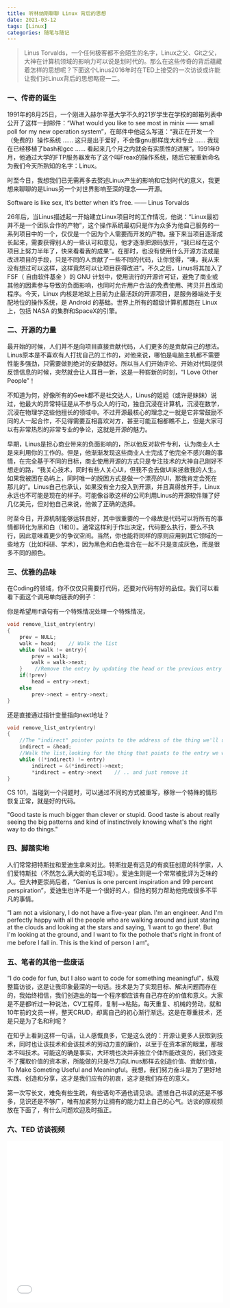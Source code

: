 ```yaml
---
title: 听林纳斯聊聊 Linux 背后的思想
date: 2021-03-12
tags: [Linux]
categories: 随笔与随记
---
```


> Linus Torvalds，一个任何极客都不会陌生的名字，Linux之父、Git之父，大神在计算机领域的影响力可以说是划时代的。那么在这些传奇的背后蕴藏着怎样的思想呢？下面这个Linus2016年时在TED上接受的一次访谈或许能让我们对Linux背后的思想略窥一二。

<!--more-->

### 一、传奇的诞生

1991年的8月25日，一个刚进入赫尔辛基大学不久的21岁学生在学校的邮箱列表中公开了这样一封邮件：“What would you like to see most in minix —— small poll for my new operation system”，在邮件中他这么写道：“我正在开发一个（免费的）操作系统 ...... 这只是出于爱好，不会像gnu那样庞大和专业 ...... 我现在已经移植了bash和gcc ...... 看起来几个月之内就会有实质性的进展”。1991年9月，他通过大学的FTP服务器发布了这个叫Freax的操作系统，随后它被重新命名为我们今天所熟知的名字：Linux。

时至今日，我想我们已无需再多去赘述Linux产生的影响和它划时代的意义，我更想来聊聊的是Linus另一个对世界影响至深的理念——开源。

Software is like sex, It‘s better when it’s free. —— Linus Torvalds

26年后，当Linus描述起一开始建立Linux项目时的工作情况，他说：“Linux最初并不是一个团队合作的产物”，这个操作系统最初只是作为众多为他自己服务的一系列项目中的一个，仅仅是一个因为个人需要而开发的产物。接下来当项目逐渐成长起来，需要获得别人的一些认可和意见，他才逐渐把源码放开，“我已经在这个项目上努力半年了，快来看看我的成果”。在那时，也没有使用什么开源方法或是改进项目的手段，只是不同的人贡献了一些不同的代码，让你觉得，“噢，我从来没有想过可以这样，这样竟然可以让项目获得改进”。不久之后，Linus将其加入了FSF（ 自由软件基金 ）的 GNU 计划中，使用流行的开源许可证，避免了商业或其他的因素参与导致的负面影响，也同时允许用户合法的免费使用、拷贝并且改动程序。今天，Linux 内核是地球上目前为止最活跃的开源项目，是服务器端处于支配地位的操作系统，是 Android 的基础。世界上所有的超级计算机都跑在 Linux 上，包括 NASA 的集群和SpaceX的引擎。

### 二、开源的力量

最开始的时候，人们并不是向项目直接贡献代码，人们更多的是贡献自己的想法。Linus原本是不喜欢有人打扰自己的工作的，对他来说，哪怕是电脑主机都不需要性能多强劲，只需要做到绝对的安静就好。所以当人们开始评论、开始对代码提供反馈信息的时候，突然就会让人耳目一新，这是一种崭新的时刻，“I Love Other People”！ 

不知道为何，好像所有的Geek都不是社交达人，Linus的姐姐（或许是妹妹）说过，他最大的异常特征是从不参与众人的行动，独自沉浸在计算机，沉浸在数学，沉浸在物理学这些他擅长的领域中。不过开源最核心的理念之一就是它非常鼓励不同的人一起合作，不见得需要互相喜欢对方，甚至可能互相都瞧不上，但是大家可以有非常热烈的非常专业的争论，这就是开源的魅力。

早期，Linus是担心商业带来的负面影响的，所以他反对软件专利，认为商业人士是来利用你的工作的。但是，他渐渐发现这些商业人士完成了他完全不感兴趣的事情，在完全基于不同的目标，商业使用开源的方式只是专注技术的大神自己刚好不想走的路，“我关心技术，同时有些人关心UI，但我不会去做UI来拯救我的人生。如果我被困在岛屿上，同时唯一的脱困方式是做一个漂亮的UI，那我肯定会死在那儿的”。Linus自己也承认，如果没有全力投入到开源，并且真得放开手，Linux永远也不可能是现在的样子。可能像谷歌这样的公司利用Linus的开源软件赚了好几亿美元，但对他自己来说，他做了正确的选择。

时至今日，开源机制能够运转良好，其中很重要的一个缘故是代码可以将所有的事情都转化为黑和白（1和0）。通常这样利于作出决定，代码要么执行，要么不执行，因此意味着更少的争议空间。当然，你也能将同样的原则应用到其它领域的一些地方（比如科研、学术），因为黑色和白色混合在一起不只是变成灰色，而是很多不同的颜色。

### 三、优雅的品味

在Coding的领域，你不仅仅只需要打代码，还要对代码有好的品位。我们可以看看下面这个调用单向链表的例子：

你是希望用if语句有一个特殊情况处理一个特殊情况，

```c
void remove_list_entry(entry)
{
    prev = NULL;
    walk = head;    // Walk the list
    while (walk != entry){
        prev = walk;
        walk = walk->next;
    }    //Remove the entry by updating the head or the previous entry
    if(!prev)
        head = entry->next;
    else
        prev->next = entry->next;
}
```

还是直接通过指针变量指向next地址？

```c
void remove_list_entry(entry)
{
    //The "indirect" pointer points to the address of the thing we'll update
    indirect = &head;
    //Walk the list,looking for the thing that points to the entry we want to remove
    while ((*indirect) != entry)
        indirect = &(*indirect)->next;
        *indirect = entry->next    // .. and just remove it
}
```

CS 101，当碰到一个问题时，可以通过不同的方式被重写，移除一个特殊的情形恢复正常，就是好的代码。

"Good taste is much bigger than clever or stupid. Good taste is about really seeing the big patterns and kind of instinctively knowing what's the right way to do things." 

### 四、脚踏实地

人们常常把特斯拉和爱迪生拿来对比。特斯拉是有远见的有疯狂创意的科学家，人们爱特斯拉（不然怎么满大街的毛豆3呢）。爱迪生则是一个常常被批评为乏味的人。但大神更崇尚后者，“Genius is one percent inspiration and 99 percent perspiration”，爱迪生也许不是一个很好的人，但他的努力帮助他完成很多不平凡的事情。

“I am not a visionary, I do not have a five-year plan. I'm an engineer. And I'm perfectly happy with all the people who are walking around and just staring at the clouds and looking at the stars and saying, 'I want to go there'. But I'm looking at the ground, and I want to fix the pothole that's right in front of me before I fall in. This is the kind of person I am“。

### 五、笔者的其他一些废话

“I do code for fun, but I also want to code for something meaningful”，纵观整篇访谈，这是让我印象最深的一句话。技术是为了实现目标、解决问题而存在的，我始终相信，我们创造出的每一个程序都应该有自己存在的价值和意义。大家是不是都听过一种说法，CV工程师，复制-->粘贴，每天重复、机械的劳动，就和10年前的文员一样，整天CRUD，却离自己的初心渐行渐远。这是在尊重技术，还是只是为了名和利呢？

在知乎上看到这样一句话，让人感慨良多，它是这么说的：开源让更多人获取到技术，同时也让该技术和会该技术的劳动力变的廉价，以至于在资本家的眼里，那根本不叫技术。可能这的确是事实，大环境也决并非独立个体所能改变的，我们改变不了攫取价值的资本家，所能做的只是尽力向Linus那样去创造价值、贡献价值，To Make Someting Useful and Meaningful。我想，我们努力奋斗是为了更好地实践、创造和分享，这才是我们应有的初衷，这才是我们存在的意义。

第一次写长文，难免有些生疏，有些语句不通也请见谅。遗憾自己书读的还是不够多，见识还是不够广，唯有加紧努力让拥有的能力赶上自己的心气。访谈的原视频放在下面了，有什么问题欢迎及时指正。

### 六、TED 访谈视频

<div style="position: relative; width: 100%; height: 0; padding-bottom: 75%;">
    <iframe src="//player.bilibili.com/player.html?bvid=BV1w7411Z71f"  scrolling="no" border="0" frameborder="no" framespacing="0" allowfullscreen="true" style="position: absolute; width: 100%; height: 100%; left: 0; top: 0;"></iframe>
</div>
